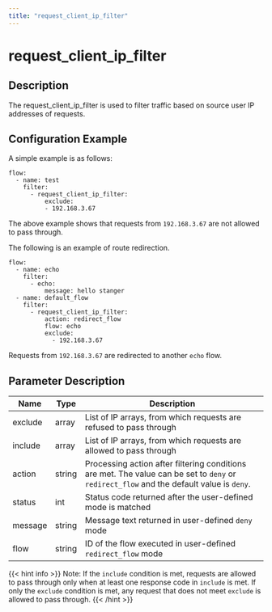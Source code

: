 ```yaml
---
title: "request_client_ip_filter"
---
```


# request_client_ip_filter

## Description

The request_client_ip_filter is used to filter traffic based on source user IP addresses of requests.

## Configuration Example

A simple example is as follows:

```
flow:
  - name: test
    filter:
      - request_client_ip_filter:
          exclude:
          - 192.168.3.67
```

The above example shows that requests from `192.168.3.67` are not allowed to pass through.

The following is an example of route redirection.

```
flow:
  - name: echo
    filter:
      - echo:
          message: hello stanger
  - name: default_flow
    filter:
      - request_client_ip_filter:
          action: redirect_flow
          flow: echo
          exclude:
            - 192.168.3.67
```

Requests from `192.168.3.67` are redirected to another `echo` flow.

## Parameter Description

| Name    | Type   | Description                                                                                                                              |
| ------- | ------ | ---------------------------------------------------------------------------------------------------------------------------------------- |
| exclude | array  | List of IP arrays, from which requests are refused to pass through                                                                       |
| include | array  | List of IP arrays, from which requests are allowed to pass through                                                                       |
| action  | string | Processing action after filtering conditions are met. The value can be set to `deny` or `redirect_flow` and the default value is `deny`. |
| status  | int    | Status code returned after the user-defined mode is matched                                                                              |
| message | string | Message text returned in user-defined `deny` mode                                                                                        |
| flow    | string | ID of the flow executed in user-defined `redirect_flow` mode                                                                             |

{{< hint info >}}
Note: If the `include` condition is met, requests are allowed to pass through only when at least one response code in `include` is met.
If only the `exclude` condition is met, any request that does not meet `exclude` is allowed to pass through.
{{< /hint >}}
